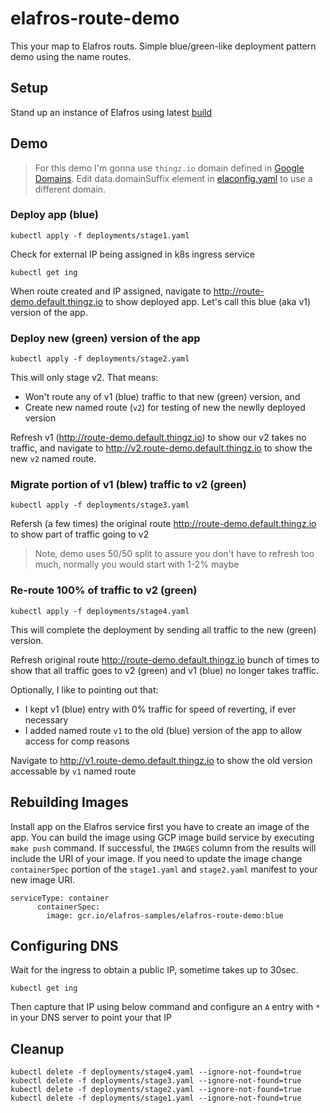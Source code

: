 # elafros-route-demo

This your map to Elafros routs. Simple blue/green-like deployment pattern demo using the name routes. 

## Setup 

Stand up an instance of Elafros using latest [build](https://github.com/elafros/elafros/blob/master/README.md)

## Demo

> For this demo I'm gonna use `thingz.io` domain defined in [Google Domains](https://domains.google/#/). Edit data.domainSuffix element in [elaconfig.yaml](https://github.com/elafros/elafros/blob/master/elaconfig.yaml) to use a different domain. 

### Deploy app (blue)

`kubectl apply -f deployments/stage1.yaml`

Check for external IP being assigned in k8s ingress service

`kubectl get ing`

When route created and IP assigned, navigate to http://route-demo.default.thingz.io to show deployed app. Let's call this blue (aka v1) version of the app. 

### Deploy new (green) version of the app

`kubectl apply -f deployments/stage2.yaml`

This will only stage v2. That means:

* Won't route any of v1 (blue) traffic to that new (green) version, and
* Create new named route (`v2`) for testing of new the newlly deployed version

Refresh v1 (http://route-demo.default.thingz.io) to show our v2 takes no traffic, 
and navigate to http://v2.route-demo.default.thingz.io to show the new `v2` named route.

### Migrate portion of v1 (blew) traffic to v2 (green)

`kubectl apply -f deployments/stage3.yaml`

Refersh (a few times) the original route http://route-demo.default.thingz.io to show part of traffic going to v2

> Note, demo uses 50/50 split to assure you don't have to refresh too much, normally you would start with 1-2% maybe

### Re-route 100% of traffic to v2 (green)

`kubectl apply -f deployments/stage4.yaml`

This will complete the deployment by sending all traffic to the new (green) version.

Refresh original route http://route-demo.default.thingz.io bunch of times to show that all traffic goes to v2 (green) and v1 (blue) no longer takes traffic.

Optionally, I like to pointing out that:

* I kept v1 (blue) entry with 0% traffic for speed of reverting, if ever necessary
* I added named route `v1` to the old (blue) version of the app to allow access for comp reasons 

Navigate to http://v1.route-demo.default.thingz.io to show the old version accessable by `v1` named route


## Rebuilding Images 

Install app on the Elafros service first you have to create an image of the app. You can build the image using GCP image build service by executing `make push` command. If successful, the `IMAGES` column from the results will include the URI of your image. If you need to update the image change `containerSpec` portion of the `stage1.yaml` and `stage2.yaml` manifest to your new image URI.

```
serviceType: container
      containerSpec:
        image: gcr.io/elafros-samples/elafros-route-demo:blue
```

## Configuring DNS

Wait for the ingress to obtain a public IP, sometime takes up to 30sec. 

```
kubectl get ing
```

Then capture that IP using below command and configure an `A` entry with `*` in your DNS server to point your that IP

## Cleanup

```
kubectl delete -f deployments/stage4.yaml --ignore-not-found=true
kubectl delete -f deployments/stage3.yaml --ignore-not-found=true
kubectl delete -f deployments/stage2.yaml --ignore-not-found=true
kubectl delete -f deployments/stage1.yaml --ignore-not-found=true
```

